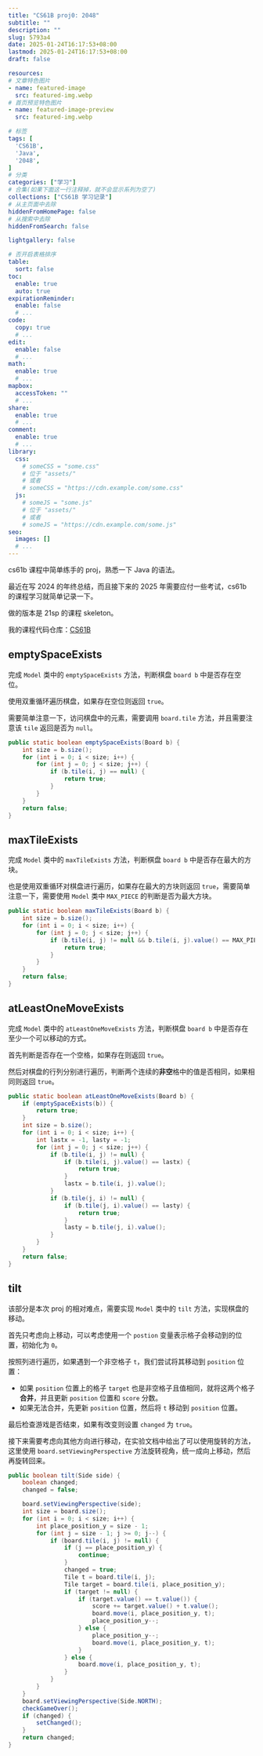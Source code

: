 ```yaml
---
title: "CS61B proj0: 2048"
subtitle: ""
description: ""
slug: 5793a4
date: 2025-01-24T16:17:53+08:00
lastmod: 2025-01-24T16:17:53+08:00
draft: false

resources:
# 文章特色图片
- name: featured-image
  src: featured-img.webp
# 首页预览特色图片
- name: featured-image-preview
  src: featured-img.webp

# 标签
tags: [
  'CS61B',
  'Java',
  '2048',
]
# 分类
categories: ["学习"]
# 合集(如果下面这一行注释掉，就不会显示系列为空了)
collections: ["CS61B 学习记录"]
# 从主页面中去除
hiddenFromHomePage: false
# 从搜索中去除
hiddenFromSearch: false

lightgallery: false

# 否开启表格排序
table:
  sort: false
toc:
  enable: true
  auto: true
expirationReminder:
  enable: false
  # ...
code:
  copy: true
  # ...
edit:
  enable: false
  # ...
math:
  enable: true
  # ...
mapbox:
  accessToken: ""
  # ...
share:
  enable: true
  # ...
comment:
  enable: true
  # ...
library:
  css:
    # someCSS = "some.css"
    # 位于 "assets/"
    # 或者
    # someCSS = "https://cdn.example.com/some.css"
  js:
    # someJS = "some.js"
    # 位于 "assets/"
    # 或者
    # someJS = "https://cdn.example.com/some.js"
seo:
  images: []
  # ...
---
```


cs61b 课程中简单练手的 proj，熟悉一下 Java 的语法。

最近在写 2024 的年终总结，而且接下来的 2025 年需要应付一些考试，cs61b 的课程学习就简单记录一下。

做的版本是 21sp 的课程 skeleton。

我的课程代码仓库：[CS61B](https://github.com/mulberror/CS61B)

## emptySpaceExists

完成 `Model` 类中的 `emptySpaceExists` 方法，判断棋盘 `board b` 中是否存在空位。

使用双重循环遍历棋盘，如果存在空位则返回 `true`。

需要简单注意一下，访问棋盘中的元素，需要调用 `board.tile` 方法，并且需要注意该 `tile` 返回是否为 `null`。

```java
public static boolean emptySpaceExists(Board b) {
    int size = b.size();
    for (int i = 0; i < size; i++) {
        for (int j = 0; j < size; j++) {
            if (b.tile(i, j) == null) {
                return true;
            }
        }
    }
    return false;
}
```

## maxTileExists

完成 `Model` 类中的 `maxTileExists` 方法，判断棋盘 `board b` 中是否存在最大的方块。

也是使用双重循环对棋盘进行遍历，如果存在最大的方块则返回 `true`，需要简单注意一下，需要使用 `Model` 类中 `MAX_PIECE` 的判断是否为最大方块。

```java
public static boolean maxTileExists(Board b) {
    int size = b.size();
    for (int i = 0; i < size; i++) {
        for (int j = 0; j < size; j++) {
            if (b.tile(i, j) != null && b.tile(i, j).value() == MAX_PIECE) {
                return true;
            }
        }
    }
    return false;
}
```

## atLeastOneMoveExists

完成 `Model` 类中的 `atLeastOneMoveExists` 方法，判断棋盘 `board b` 中是否存在至少一个可以移动的方式。

首先判断是否存在一个空格，如果存在则返回 `true`。

然后对棋盘的行列分别进行遍历，判断两个连续的**非空**格中的值是否相同，如果相同则返回 `true`。

```java
public static boolean atLeastOneMoveExists(Board b) {
    if (emptySpaceExists(b)) {
        return true;
    }
    int size = b.size();
    for (int i = 0; i < size; i++) {
        int lastx = -1, lasty = -1;
        for (int j = 0; j < size; j++) {
            if (b.tile(i, j) != null) {
                if (b.tile(i, j).value() == lastx) {
                    return true;
                }
                lastx = b.tile(i, j).value();
            }
            if (b.tile(j, i) != null) {
                if (b.tile(j, i).value() == lasty) {
                    return true;
                }
                lasty = b.tile(j, i).value();
            }
        }
    }
    return false;
}
```

## tilt

该部分是本次 proj 的相对难点，需要实现 `Model` 类中的 `tilt` 方法，实现棋盘的移动。

首先只考虑向上移动，可以考虑使用一个 `postion` 变量表示格子会移动到的位置，初始化为 `0`。

按照列进行遍历，如果遇到一个非空格子 `t`，我们尝试将其移动到 `position` 位置：

- 如果 `position` 位置上的格子 `target` 也是非空格子且值相同，就将这两个格子**合并**，并且更新 `position` 位置和 `score` 分数。
- 如果无法合并，先更新 `position` 位置，然后将 `t` 移动到 `position` 位置。

最后检查游戏是否结束，如果有改变则设置 `changed` 为 `true`。

接下来需要考虑向其他方向进行移动，在实验文档中给出了可以使用旋转的方法，这里使用 `board.setViewingPerspective` 方法旋转视角，统一成向上移动，然后再旋转回来。

```java
public boolean tilt(Side side) {
    boolean changed;
    changed = false;

    board.setViewingPerspective(side);
    int size = board.size();
    for (int i = 0; i < size; i++) {
        int place_position_y = size - 1;
        for (int j = size - 1; j >= 0; j--) {
            if (board.tile(i, j) != null) {
                if (j == place_position_y) {
                    continue;
                }
                changed = true;
                Tile t = board.tile(i, j);
                Tile target = board.tile(i, place_position_y);
                if (target != null) {
                    if (target.value() == t.value()) {
                        score += target.value() + t.value();
                        board.move(i, place_position_y, t);
                        place_position_y--;
                    } else {
                        place_position_y--;
                        board.move(i, place_position_y, t);
                    }
                } else {
                    board.move(i, place_position_y, t);
                }
            }
        }
    }
    board.setViewingPerspective(Side.NORTH);
    checkGameOver();
    if (changed) {
        setChanged();
    }
    return changed;
}
```